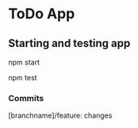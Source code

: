 # ToDo App #
## Starting and testing app ##
npm start


npm test

### Commits ###
[branchname]/feature: changes
